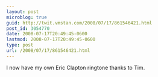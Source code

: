```yaml
---
layout: post
microblog: true
guid: http://twit.vmstan.com/2008/07/17/861546421.html
post_id: 3054770
date: 2008-07-17T20:49:45-0600
lastmod: 2008-07-17T20:49:45-0600
type: post
url: /2008/07/17/861546421.html
---
```

I now have my own Eric Clapton ringtone thanks to Tim.

